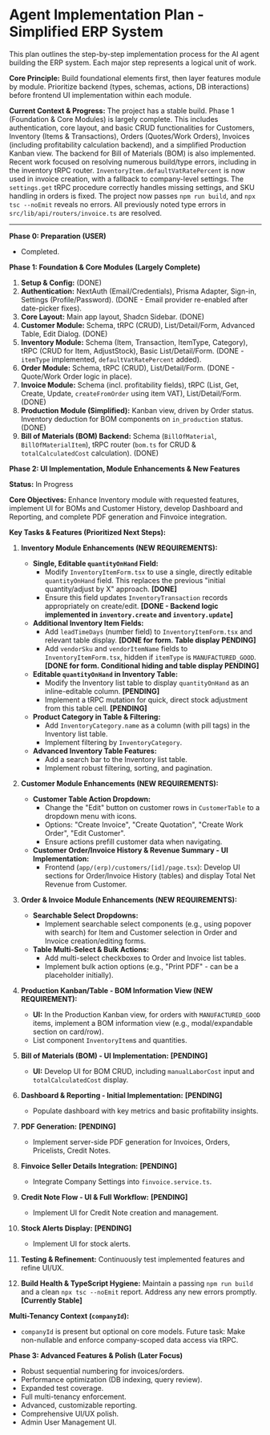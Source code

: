 # Agent Implementation Plan - Simplified ERP System

This plan outlines the step-by-step implementation process for the AI agent building the ERP system. Each major step represents a logical unit of work.

**Core Principle:** Build foundational elements first, then layer features module by module. Prioritize backend (types, schemas, actions, DB interactions) before frontend UI implementation within each module.

**Current Context & Progress:**
The project has a stable build. Phase 1 (Foundation & Core Modules) is largely complete. This includes authentication, core layout, and basic CRUD functionalities for Customers, Inventory (Items & Transactions), Orders (Quotes/Work Orders), Invoices (including profitability calculation backend), and a simplified Production Kanban view. The backend for Bill of Materials (BOM) is also implemented. Recent work focused on resolving numerous build/type errors, including in the inventory tRPC router. `InventoryItem.defaultVatRatePercent` is now used in invoice creation, with a fallback to company-level settings. The `settings.get` tRPC procedure correctly handles missing settings, and SKU handling in orders is fixed. The project now passes `npm run build`, and `npx tsc --noEmit` reveals no errors. All previously noted type errors in `src/lib/api/routers/invoice.ts` are resolved.

--- --- ---

**Phase 0: Preparation (USER)**

*   Completed.

**Phase 1: Foundation & Core Modules (Largely Complete)**

1.  **Setup & Config:** (DONE)
2.  **Authentication:** NextAuth (Email/Credentials), Prisma Adapter, Sign-in, Settings (Profile/Password). (DONE - Email provider re-enabled after date-picker fixes).
3.  **Core Layout:** Main app layout, Shadcn Sidebar. (DONE)
4.  **Customer Module:** Schema, tRPC (CRUD), List/Detail/Form, Advanced Table, Edit Dialog. (DONE)
5.  **Inventory Module:** Schema (Item, Transaction, ItemType, Category), tRPC (CRUD for Item, AdjustStock), Basic List/Detail/Form. (DONE - `itemType` implemented, `defaultVatRatePercent` added).
6.  **Order Module:** Schema, tRPC (CRUD), List/Detail/Form. (DONE - Quote/Work Order logic in place).
7.  **Invoice Module:** Schema (incl. profitability fields), tRPC (List, Get, Create, Update, `createFromOrder` using item VAT), List/Detail/Form. (DONE)
8.  **Production Module (Simplified):** Kanban view, driven by Order status. Inventory deduction for BOM components on `in_production` status. (DONE)
9.  **Bill of Materials (BOM) Backend:** Schema (`BillOfMaterial`, `BillOfMaterialItem`), tRPC router (`bom.ts` for CRUD & `totalCalculatedCost` calculation). (DONE)

**Phase 2: UI Implementation, Module Enhancements & New Features**

**Status:** In Progress

**Core Objectives:** Enhance Inventory module with requested features, implement UI for BOMs and Customer History, develop Dashboard and Reporting, and complete PDF generation and Finvoice integration.

**Key Tasks & Features (Prioritized Next Steps):**

1.  **Inventory Module Enhancements (NEW REQUIREMENTS):**
    *   **Single, Editable `quantityOnHand` Field:**
        *   Modify `InventoryItemForm.tsx` to use a single, directly editable `quantityOnHand` field. This replaces the previous "initial quantity/adjust by X" approach. **[DONE]**
        *   Ensure this field updates `InventoryTransaction` records appropriately on create/edit. **[DONE - Backend logic implemented in `inventory.create` and `inventory.update`]**
    *   **Additional Inventory Item Fields:**
        *   Add `leadTimeDays` (number field) to `InventoryItemForm.tsx` and relevant table display. **[DONE for form. Table display PENDING]**
        *   Add `vendorSku` and `vendorItemName` fields to `InventoryItemForm.tsx`, hidden if `itemType` is `MANUFACTURED_GOOD`. **[DONE for form. Conditional hiding and table display PENDING]**
    *   **Editable `quantityOnHand` in Inventory Table:**
        *   Modify the Inventory list table to display `quantityOnHand` as an inline-editable column. **[PENDING]**
        *   Implement a tRPC mutation for quick, direct stock adjustment from this table cell. **[PENDING]**
    *   **Product Category in Table & Filtering:**
        *   Add `InventoryCategory.name` as a column (with pill tags) in the Inventory list table.
        *   Implement filtering by `InventoryCategory`.
    *   **Advanced Inventory Table Features:**
        *   Add a search bar to the Inventory list table.
        *   Implement robust filtering, sorting, and pagination.

2.  **Customer Module Enhancements (NEW REQUIREMENTS):**
    *   **Customer Table Action Dropdown:**
        *   Change the "Edit" button on customer rows in `CustomerTable` to a dropdown menu with icons.
        *   Options: "Create Invoice", "Create Quotation", "Create Work Order", "Edit Customer".
        *   Ensure actions prefill customer data when navigating.
    *   **Customer Order/Invoice History & Revenue Summary - UI Implementation:**
        *   Frontend (`app/(erp)/customers/[id]/page.tsx`): Develop UI sections for Order/Invoice History (tables) and display Total Net Revenue from Customer.

3.  **Order & Invoice Module Enhancements (NEW REQUIREMENTS):**
    *   **Searchable Select Dropdowns:**
        *   Implement searchable select components (e.g., using popover with search) for Item and Customer selection in Order and Invoice creation/editing forms.
    *   **Table Multi-Select & Bulk Actions:**
        *   Add multi-select checkboxes to Order and Invoice list tables.
        *   Implement bulk action options (e.g., "Print PDF" - can be a placeholder initially).

4.  **Production Kanban/Table - BOM Information View (NEW REQUIREMENT):**
    *   **UI:** In the Production Kanban view, for orders with `MANUFACTURED_GOOD` items, implement a BOM information view (e.g., modal/expandable section on card/row).
    *   List component `InventoryItem`s and quantities.

5.  **Bill of Materials (BOM) - UI Implementation:** **[PENDING]**
    *   **UI:** Develop UI for BOM CRUD, including `manualLaborCost` input and `totalCalculatedCost` display.

6.  **Dashboard & Reporting - Initial Implementation:** **[PENDING]**
    *   Populate dashboard with key metrics and basic profitability insights.

7.  **PDF Generation:** **[PENDING]**
    *   Implement server-side PDF generation for Invoices, Orders, Pricelists, Credit Notes.

8.  **Finvoice Seller Details Integration:** **[PENDING]**
    *   Integrate Company Settings into `finvoice.service.ts`.

9.  **Credit Note Flow - UI & Full Workflow:** **[PENDING]**
    *   Implement UI for Credit Note creation and management.

10. **Stock Alerts Display:** **[PENDING]**
    *   Implement UI for stock alerts.

11. **Testing & Refinement:** Continuously test implemented features and refine UI/UX.

12. **Build Health & TypeScript Hygiene:** Maintain a passing `npm run build` and a clean `npx tsc --noEmit` report. Address any new errors promptly. **[Currently Stable]**

**Multi-Tenancy Context (`companyId`):**
*   `companyId` is present but optional on core models. Future task: Make non-nullable and enforce company-scoped data access via tRPC.

**Phase 3: Advanced Features & Polish (Later Focus)**

*   Robust sequential numbering for invoices/orders.
*   Performance optimization (DB indexing, query review).
*   Expanded test coverage.
*   Full multi-tenancy enforcement.
*   Advanced, customizable reporting.
*   Comprehensive UI/UX polish.
*   Admin User Management UI.
